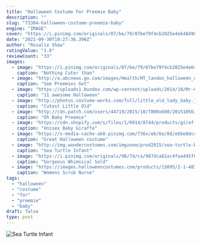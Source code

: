 ```yaml
---
title: "Halloween Costume For Preemie Baby"
description: ""
slug: "73304-halloween-costume-preemie-baby"
engine: "IMAGE"
cover: "https://i.pinimg.com/originals/07/be/79/07be79f4cb2025e4e648498f30a75a55.jpg"
date: "2021-09-30T19:27:36.396Z"
author: "Rosalie Shaw"
ratingValue: "1.8"
reviewCount: "33"
images:
  - image: "https://i.pinimg.com/originals/07/be/79/07be79f4cb2025e4e648498f30a75a55.jpg"
    caption: "Nothing Cuter than"
  - image: "http://a.abcnews.go.com/images/Health/HT_landon_halloween_costume_blur_jt_151030_4x3_992.jpg"
    caption: "See Preemies Get"
  - image: "https://uploads1.bundoo.com/wp-content/uploads/2014/10/Mr-Clean.jpg"
    caption: "11 awesome Halloween"
  - image: "http://photos.costume-works.com/full/little_old_lady_baby.jpg"
    caption: "Cutest Little Old"
  - image: "http://cdn.patch.com/users/44719/2015/10/T800x600/2015105633e7616e86d.jpg"
    caption: "Oh Baby Preemie"
  - image: "https://cdn.shopify.com/s/files/1/0914/8744/products/giraffe_clothing.jpg?v=1455137358"
    caption: "Unisex Baby Giraffe"
  - image: "https://s-media-cache-ak0.pinimg.com/736x/e6/6e/8d/e66e8dcc90d50d795430e15be06750c7.jpg"
    caption: "Great Halloween costume"
  - image: "http://img.wondercostumes.com/imgzoom/prod2015/sea-turtle-baby-costume.jpg"
    caption: "Sea Turtle Infant"
  - image: "https://i.pinimg.com/originals/98/7d/ca/987dca62ac4faa445f056a2f2cd67101.jpg"
    caption: "Gorgeous Whimsical Sold"
  - image: "https://images.halloweencostumes.com/products/15095/2-1-48344/womens-scrub-nurse-costume-alt2.jpg"
    caption: "Womens Scrub Nurse"
tags:
  - "halloween"
  - "costume"
  - "for"
  - "preemie"
  - "baby"
draft: false
type: post
---
```



![Sea Turtle Infant](http://img.wondercostumes.com/imgzoom/prod2015/sea-turtle-baby-costume.jpg "Sea Turtle Infant")


<!--inArticleAds-->

<!--galleryOne-->


<!--inArticleAds-->

<!--galleryTwo-->


<!--galleryThree-->

